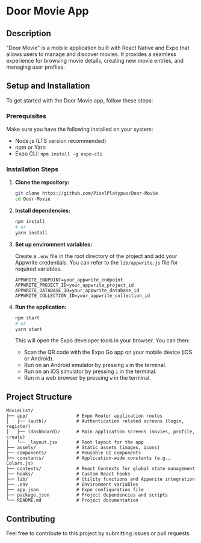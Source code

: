 # Door Movie App

## Description

"Door Movie" is a mobile application built with React Native and Expo that allows users to manage and discover movies. It provides a seamless experience for browsing movie details, creating new movie entries, and managing user profiles.

## Setup and Installation

To get started with the Door Movie app, follow these steps:

### Prerequisites

Make sure you have the following installed on your system:

- Node.js (LTS version recommended)
- npm or Yarn
- Expo CLI: `npm install -g expo-cli`

### Installation Steps

1.  **Clone the repository:**

    ```bash
    git clone https://github.com/PixelPlatypus/Door-Movie
    cd Door-Movie
    ```

2.  **Install dependencies:**

    ```bash
    npm install
    # or
    yarn install
    ```

3.  **Set up environment variables:**

    Create a `.env` file in the root directory of the project and add your Appwrite credentials. You can refer to the `lib/appwrite.js` file for required variables.

    ```
    APPWRITE_ENDPOINT=your_appwrite_endpoint
    APPWRITE_PROJECT_ID=your_appwrite_project_id
    APPWRITE_DATABASE_ID=your_appwrite_database_id
    APPWRITE_COLLECTION_ID=your_appwrite_collection_id
    ```

4.  **Run the application:**

    ```bash
    npm start
    # or
    yarn start
    ```

    This will open the Expo developer tools in your browser. You can then:

    -   Scan the QR code with the Expo Go app on your mobile device (iOS or Android).
    -   Run on an Android emulator by pressing `a` in the terminal.
    -   Run on an iOS simulator by pressing `i` in the terminal.
    -   Run in a web browser by pressing `w` in the terminal.

## Project Structure

```
MovieList/
├── app/                  # Expo Router application routes
│   ├── (auth)/           # Authentication related screens (login, register)
│   ├── (dashboard)/      # Main application screens (movies, profile, create)
│   └── _layout.jsx       # Root layout for the app
├── assets/               # Static assets (images, icons)
├── components/           # Reusable UI components
├── constants/            # Application-wide constants (e.g., Colors.js)
├── contexts/             # React Contexts for global state management
├── hooks/                # Custom React hooks
├── lib/                  # Utility functions and Appwrite integration
├── .env                  # Environment variables
├── app.json              # Expo configuration file
├── package.json          # Project dependencies and scripts
└── README.md             # Project documentation
```

## Contributing

Feel free to contribute to this project by submitting issues or pull requests.